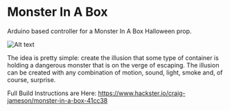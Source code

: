 # Monster In A Box
Arduino based controller for a Monster In A Box Halloween prop.

![Alt text](https://hackster.imgix.net/uploads/attachments/223122/lIyLkoyarhYr7stw2ZCK.uploads/tmp/34b5f2eb-e2c9-4b98-984d-b141a854e975/tmp_image_0?auto=compress%2Cformat)

The idea is pretty simple: create the illusion that some type of container is holding a dangerous monster that is on the verge of escaping. The illusion can be created with any combination of motion, sound, light, smoke and, of course, surprise.

Full Build Instructions are Here:
https://www.hackster.io/craig-jameson/monster-in-a-box-41cc38
